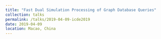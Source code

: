 ```yaml
---
title: "Fast Dual Simulation Processing of Graph Database Queries"
collection: talks
permalink: /talks/2019-04-09-icde2019
date: 2019-04-09
location: Macao, China
---
```

